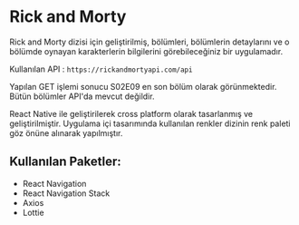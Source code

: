 # Rick and Morty 

Rick and Morty dizisi için geliştirilmiş, bölümleri, bölümlerin detaylarını ve o bölümde oynayan karakterlerin bilgilerini görebileceğiniz bir uygulamadır.

Kullanılan API :  `https://rickandmortyapi.com/api`

Yapılan GET işlemi sonucu S02E09 en son bölüm olarak görünmektedir. Bütün bölümler API'da mevcut değildir.

React Native ile geliştirilerek cross platform olarak tasarlanmış ve geliştirilmiştir.
Uygulama içi tasarımında kullanılan renkler dizinin renk paleti göz önüne alınarak yapılmıştır.

## Kullanılan Paketler:
- React Navigation
- React Navigation Stack
- Axios
- Lottie
